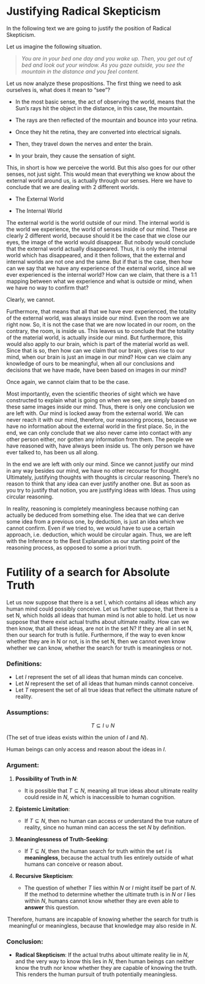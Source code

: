 # Justifying Radical Skepticism 

In the following text we are going to justify the position of Radical Skepticism.

Let us imagine the following situation.

> *You are in your bed one day and you wake up. Then, you get out of bed and look out your window. As you gaze outside, you see the mountain in the distance and you feel content.*

Let us now analyze these propositions. The first thing we need to ask ourselves is, what does it mean to “see”?

- In the most basic sense, the act of observing the world, means that the Sun’s rays hit the object in the distance, in this case, the mountain.
  
- The rays are then reflected of the mountain and bounce into your retina.
  
- Once they hit the retina, they are converted into electrical signals.
  
- Then, they travel down the nerves and enter the brain.

- In your brain, they cause the sensation of sight.

This, in short is how we perceive the world. But this also goes for our other senses, not just sight. This would mean that everything we know about the external world around us, is actually through our senses. Here we have to conclude that we are dealing with 2 different worlds.

- The External World

- The Internal World

The external world is the world outside of our mind. The internal world is the world we experience, the world of senses inside of our mind. These are clearly 2 different world, because should it be the case that we close our eyes, the image of the world would disappear. But nobody would conclude that the external world actually disappeared. Thus, it is only the internal world which has disappeared, and it then follows, that the external and internal worlds are not one and the same. But if that is the case, then how can we say that we have any experience of the external world, since all we ever experienced is the internal world? How can we claim, that there is a 1:1 mapping between what we experience and what is outside or mind, when we have no way to confirm that?

Clearly, we cannot.

Furthermore, that means that all that we have ever experienced, the totality of the external world, was always inside our mind. Even the room we are right now. So, it is not the case that we are now located in our room, on the contrary, the room, is inside us. This leaves us to conclude that the totality of the material world, is actually inside our mind. But furthermore, this would also apply to our brain, which is part of the material world as well. Since that is so, then how can we claim that our brain, gives rise to our mind, when our brain is just an image in our mind? How can we claim any knowledge of ours to be meaningful, when all our conclusions and decisions that we have made, have been based on images in our mind?

Once again, we cannot claim that to be the case.

Most importantly, even the scientific theories of sight which we have constructed to explain what is going on when we see, are simply based on these same images inside our mind. Thus, there is only one conclusion we are left with. Our mind is locked away from the external world. We can never reach it with our mind, therefore, our reasoning process, because we have no information about the external world in the first place. So, in the end, we can only conclude that we also never came into contact with any other person either, nor gotten any information from them. The people we have reasoned with, have always been inside us. The only person we have ever talked to, has been us all along.

In the end we are left with only our mind. Since we cannot justify our mind in any way besides our mind, we have no other recourse for thought. Ultimately, justifying thoughts with thoughts is circular reasoning. There’s no reason to think that any idea can ever justify another one. But as soon as you try to justify that notion, you are justifying ideas with Ideas. Thus using circular reasoning. 

In reality, reasoning is completely meaningless because nothing can actually be deduced from something else. The idea that we can derive some idea from a previous one, by deduction, is just an idea which we cannot confirm. Even if we tried to, we would have to use a certain approach, i.e. deduction, which would be circular again. Thus, we are left with the Inference to the Best Explanation as our starting point of the reasoning process, as opposed to some a priori truth. 

# Futility of a search for Absolute Truth

Let us now suppose that there is a set I, which contains all ideas which any human mind could possibly conceive. Let us further suppose, that there is a set N, which holds all ideas that human mind is not able to hold. Let us now suppose that there exist actual truths about ultimate reality. How can we then know, that all these ideas, are not in the set N? If they are all in set N, then our search for truth is futile. Furthermore, if the way to even know whether they are in N or not, is in the set N, then we cannot even know whether we can know, whether the search for truth is meaningless or not.
 

### **Definitions**:
- Let $I$ represent the set of all ideas that human minds can conceive.
- Let $N$ represent the set of all ideas that human minds cannot conceive.
- Let $T$ represent the set of all true ideas that reflect the ultimate nature of reality.

### **Assumptions**:
```math
T \subseteq I \cup N
```
(The set of true ideas exists within the union of $I$ and $N$).

Human beings can only access and reason about the ideas in $I$.

### **Argument**:

1. **Possibility of Truth in $N$**:
   - It is possible that $T \subseteq N$, meaning all true ideas about ultimate reality could reside in $N$, which is inaccessible to human cognition.

2. **Epistemic Limitation**:
   - If $T \subseteq N$, then no human can access or understand the true nature of reality, since no human mind can access the set $N$ by definition.

3. **Meaninglessness of Truth-Seeking**:
   - If $T \subseteq N$, then the human search for truth within the set $I$ is **meaningless**, because the actual truth lies entirely outside of what humans can conceive or reason about.

4. **Recursive Skepticism**:
   - The question of whether $T$ lies within $N$ or $I$ might itself be part of $N$. If the method to determine whether the ultimate truth is in $N$ or $I$ lies within $N$, humans cannot know whether they are even able to **answer** this question.

```math
\text{Therefore, humans are incapable of knowing whether the search for truth is meaningful or meaningless, because that knowledge may also reside in } N.
```

### **Conclusion**:
- **Radical Skepticism**: If the actual truths about ultimate reality lie in $N$, and the very way to know this lies in $N$, then human beings can neither know the truth nor know whether they are capable of knowing the truth. This renders the human pursuit of truth potentially meaningless.
 
